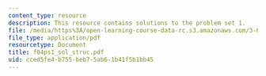```yaml
---
content_type: resource
description: This resource contains solutions to the problem set 1.
file: /media/https%3A/open-learning-course-data-rc.s3.amazonaws.com/3-012-fundamentals-of-materials-science-fall-2005/cced5fe4b755beb75ab61b41f5b1bb45_f04ps1_sol_struc.pdf
file_type: application/pdf
resourcetype: Document
title: f04ps1_sol_struc.pdf
uid: cced5fe4-b755-beb7-5ab6-1b41f5b1bb45
---
```

